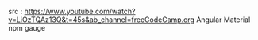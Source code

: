src : https://www.youtube.com/watch?v=LiOzTQAz13Q&t=45s&ab_channel=freeCodeCamp.org
Angular Material
npm gauge
